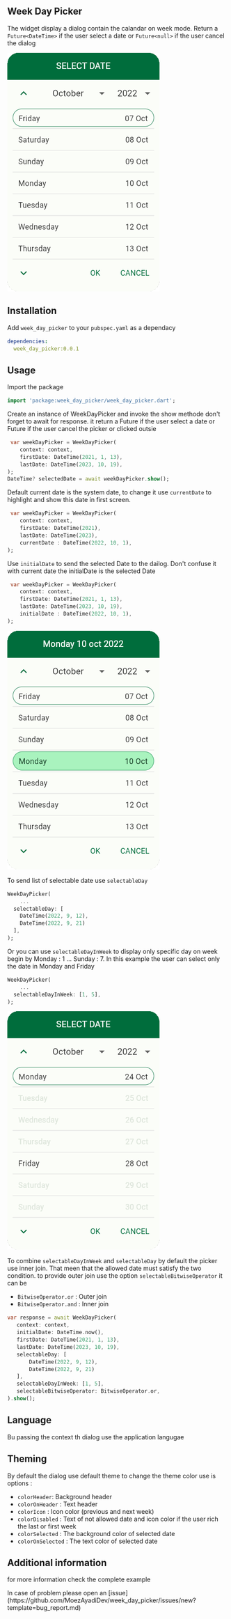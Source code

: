 ## Week Day Picker
The widget display a dialog contain the calandar on week mode.
Return a `Future<DateTime>` if the user select a date or `Future<null>` if the user cancel the dialog
<p><img src="https://raw.githubusercontent.com/MoezAyadiDev/week_day_picker/main/assets/weekdaypicker.gif"></P>

## Installation
Add `week_day_picker` to your `pubspec.yaml` as a dependacy
```yaml
dependencies:
  week_day_picker:0.0.1
```

## Usage
Import the package
```dart
import 'package:week_day_picker/week_day_picker.dart';
```

Create an instance of WeekDayPicker and invoke the show methode don't forget to await for response.
it return a Future<DateTime> if the user select a date or Future<null> if the user cancel the picker or clicked outsie

```dart
 var weekDayPicker = WeekDayPicker(
    context: context,
    firstDate: DateTime(2021, 1, 13),
    lastDate: DateTime(2023, 10, 19),
);
DateTime? selectedDate = await weekDayPicker.show();
```
Default current date is the system date, to change it use `currentDate` to highlight and show this date in first screen.
```dart
 var weekDayPicker = WeekDayPicker(
    context: context,
    firstDate: DateTime(2021),
    lastDate: DateTime(2023),
    currentDate : DateTime(2022, 10, 1),
);
```

Use `initialDate` to send the selected Date to the dailog.
Don't confuse it with current date the initialDate is the selected Date
```dart
 var weekDayPicker = WeekDayPicker(
    context: context,
    firstDate: DateTime(2021, 1, 13),
    lastDate: DateTime(2023, 10, 19),
    initialDate : DateTime(2022, 10, 1),
);
```
<p><img src="https://raw.githubusercontent.com/MoezAyadiDev/week_day_picker/main/assets/picker_selectedDate.gif"></P>


To send list of selectable date use `selectableDay`
```dart
WeekDayPicker(
    ...
  selectableDay: [
    DateTime(2022, 9, 12),
    DateTime(2022, 9, 21)
  ],
);
```

Or you can use `selectableDayInWeek` to display only specific day on week
begin by 
Monday : 1 
... 
Sunday : 7.
In this example the user can select only the date in Monday and Friday
```dart
WeekDayPicker(
    ...
  selectableDayInWeek: [1, 5],
);
```
<p><img src="https://raw.githubusercontent.com/MoezAyadiDev/week_day_picker/main/assets/picker_selectableDayWeek.gif"></P>


To combine `selectableDayInWeek` and `selectableDay` by default the picker use inner join. 
That meen that the allowed date must satisfy the two condition.
to provide outer join use the option `selectableBitwiseOperator`
it can be 
 - `BitwiseOperator.or` : Outer join
 - `BitwiseOperator.and` : Inner join
 ```dart
 var response = await WeekDayPicker(
    context: context,
    initialDate: DateTime.now(),
    firstDate: DateTime(2021, 1, 13),
    lastDate: DateTime(2023, 10, 19),
    selectableDay: [
        DateTime(2022, 9, 12),
        DateTime(2022, 9, 21)
    ],
    selectableDayInWeek: [1, 5],
    selectableBitwiseOperator: BitwiseOperator.or,
).show();
```

## Language
Bu passing the context th dialog use the application langugae 

## Theming
By default the dialog use default theme to change the theme color use is options :
- `colorHeader`: Background header
- `colorOnHeader` : Text header
- `colorIcon` : Icon color (previous and next week)
- `colorDisabled` : Text of not allowed date and icon color if the user rich the last or first week
- `colorSelected` : The background color of selected date
- `colorOnSelected` : The text color of selected date
    
    
## Additional information
for more information check the complete example
<p></p>
In case of problem please open an [issue](https://github.com/MoezAyadiDev/week_day_picker/issues/new?template=bug_report.md)